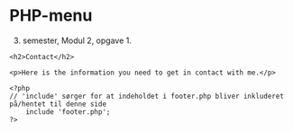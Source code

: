 # PHP-menu
3. semester, Modul 2, opgave 1.

<!doctype html>
<html>
<head>
<meta charset="utf-8">
<title>Contact</title>
<link rel="stylesheet" type="text/css" href="style.css">
</head>

<body>
	<?php 
	// 'include' sørger for at indeholdet i menu.php bliver inkluderet på/hentet til denne side
		include 'menu.php';
	?>
    
    <h2>Contact</h2>
    
    <p>Here is the information you need to get in contact with me.</p>
    
    <?php
	// 'include' sørger for at indeholdet i footer.php bliver inkluderet på/hentet til denne side
		include 'footer.php';
	?>
</body>
</html>
